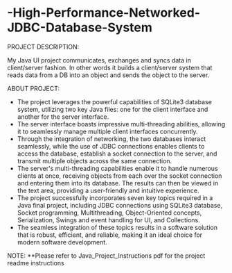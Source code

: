 # -High-Performance-Networked-JDBC-Database-System

PROJECT DESCRIPTION:

My Java UI project communicates, exchanges and syncs data in client/server fashion. In other words it builds a client/server system that reads data from a DB into an object and sends the object to the server.

ABOUT PROJECT:

- The project leverages the powerful capabilities of SQLite3 database system, utilizing two key Java files: one for the client interface and another for the server interface.
- The server interface boasts impressive multi-threading abilities, allowing it to seamlessly manage multiple client interfaces concurrently.
- Through the integration of networking, the two databases interact seamlessly, while the use of JDBC connections enables clients to access the database, establish a socket connection to the server, and transmit multiple objects across the same connection.
- The server's multi-threading capabilities enable it to handle numerous clients at once, receiving objects from each over the socket connection and entering them into its database. The results can then be viewed in the text area, providing a user-friendly and intuitive experience.
- The project successfully incorporates seven key topics required in a Java final project, including JDBC connections using SQLite3 database, Socket programming, Multithreading, Object-Oriented concepts, Serialization, Swings and event handling for UI, and Collections.
- The seamless integration of these topics results in a software solution that is robust, efficient, and reliable, making it an ideal choice for modern software development.

NOTE:
**Please refer to Java_Project_Instructions pdf for the project readme instructions

